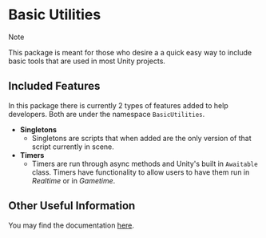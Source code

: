 # Basic Utilities

> [!NOTE]
> This package is meant for those who desire a a quick easy way to include basic tools that are used in most Unity projects.

## Included Features

In this package there is currently 2 types of features added to help developers. Both are under the namespace `BasicUtilities`.

- **Singletons**
	- Singletons are scripts that when added are the only version of that script currently in scene.
- **Timers**
	- Timers are run through async methods and Unity's built in `Awaitable` class. Timers have functionality to allow users to have them run in *Realtime* or in *Gametime*.

## Other Useful Information

You may find the documentation [here](Documentation~/DOCUMENTATION.md).
